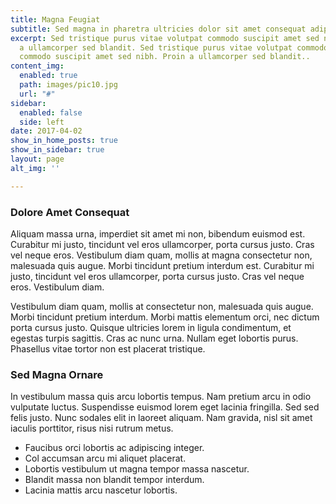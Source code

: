 ```yaml
---
title: Magna Feugiat
subtitle: Sed magna in pharetra ultricies dolor sit amet consequat adipiscing lorem.
excerpt: Sed tristique purus vitae volutpat commodo suscipit amet sed nibh. Proin
  a ullamcorper sed blandit. Sed tristique purus vitae volutpat commodo suscipit ullamcorper
  commodo suscipit amet sed nibh. Proin a ullamcorper sed blandit..
content_img:
  enabled: true
  path: images/pic10.jpg
  url: "#"
sidebar:
  enabled: false
  side: left
date: 2017-04-02
show_in_home_posts: true
show_in_sidebar: true
layout: page
alt_img: ''

---
```

### Dolore Amet Consequat

Aliquam massa urna, imperdiet sit amet mi non, bibendum euismod est. Curabitur mi justo, tincidunt vel eros ullamcorper, porta cursus justo. Cras vel neque eros. Vestibulum diam quam, mollis at magna consectetur non, malesuada quis augue. Morbi tincidunt pretium interdum est. Curabitur mi justo, tincidunt vel eros ullamcorper, porta cursus justo. Cras vel neque eros. Vestibulum diam.

Vestibulum diam quam, mollis at consectetur non, malesuada quis augue. Morbi tincidunt pretium interdum. Morbi mattis elementum orci, nec dictum porta cursus justo. Quisque ultricies lorem in ligula condimentum, et egestas turpis sagittis. Cras ac nunc urna. Nullam eget lobortis purus. Phasellus vitae tortor non est placerat tristique.

### Sed Magna Ornare

In vestibulum massa quis arcu lobortis tempus. Nam pretium arcu in odio vulputate luctus. Suspendisse euismod lorem eget lacinia fringilla. Sed sed felis justo. Nunc sodales elit in laoreet aliquam. Nam gravida, nisl sit amet iaculis porttitor, risus nisi rutrum metus.

* Faucibus orci lobortis ac adipiscing integer.
* Col accumsan arcu mi aliquet placerat.
* Lobortis vestibulum ut magna tempor massa nascetur.
* Blandit massa non blandit tempor interdum.
* Lacinia mattis arcu nascetur lobortis.